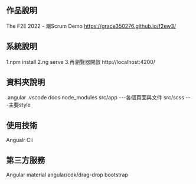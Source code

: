 
## 作品說明
The F2E 2022 - 潮Scrum
Demo https://grace350276.github.io/f2ew3/


## 系統說明
1.npm install
2.ng serve
3.再瀏覽器開啟 http://localhost:4200/

## 資料夾說明
.angular
.vscode
docs
node_modules
src/app ---各個頁面與文件
src/scss ---主要style

## 使用技術
Angualr Cli

## 第三方服務
Angular material
angular/cdk/drag-drop
bootstrap